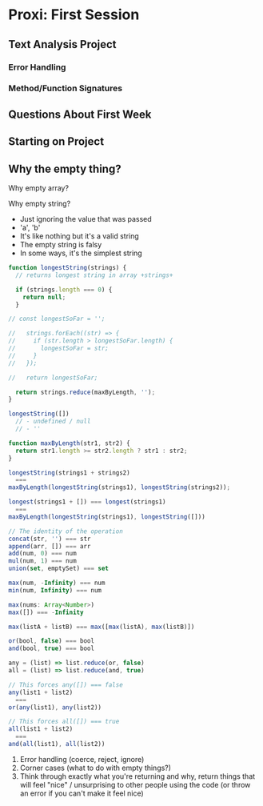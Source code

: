 # Proxi: First Session

## Text Analysis Project

### Error Handling

### Method/Function Signatures

## Questions About First Week

## Starting on Project

## Why the empty thing?

Why empty array?

Why empty string?
  - Just ignoring the value that was passed
  - 'a', 'b'
  - It's like nothing but it's a valid string
  - The empty string is falsy
  - In some ways, it's the simplest string

```javascript
function longestString(strings) {
  // returns longest string in array +strings+

  if (strings.length === 0) {
    return null;
  }

// const longestSoFar = '';

//   strings.forEach((str) => {
//     if (str.length > longestSoFar.length) {
//       longestSoFar = str;
//     }
//   });

//   return longestSoFar;

  return strings.reduce(maxByLength, '');
}

longestString([])
  // - undefined / null
  // - ''

function maxByLength(str1, str2) {
  return str1.length >= str2.length ? str1 : str2;
}

longestString(strings1 + strings2)
  ===
maxByLength(longestString(strings1), longestString(strings2));

longest(strings1 + []) === longest(strings1)
  ===
maxByLength(longestString(strings1), longestString([]))

// The identity of the operation
concat(str, '') === str
append(arr, []) === arr
add(num, 0) === num
mul(num, 1) === num
union(set, emptySet) === set

max(num, -Infinity) === num
min(num, Infinity) === num

max(nums: Array<Number>)
max([]) === -Infinity

max(listA + listB) === max([max(listA), max(listB)])

or(bool, false) === bool
and(bool, true) === bool

any = (list) => list.reduce(or, false)
all = (list) => list.reduce(and, true)

// This forces any([]) === false
any(list1 + list2)
  ===
or(any(list1), any(list2))

// This forces all([]) === true
all(list1 + list2)
  ===
and(all(list1), all(list2))
```

1. Error handling (coerce, reject, ignore)
1. Corner cases (what to do with empty things?)
1. Think through exactly what you're returning and why, return things that will feel "nice" / unsurprising to other people using the code (or throw an error if you can't make it feel nice)

